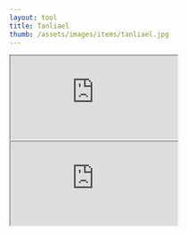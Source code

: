 ```yaml
---
layout: tool
title: Tanliael
thumb: /assets/images/items/tanliael.jpg
---
```


<iframe src="http://magic-items.herokuapp.com/item/embed/dcgoddw"></iframe>
<iframe src="http://magic-items.herokuapp.com/item/embed/y5ypinq"></iframe>
